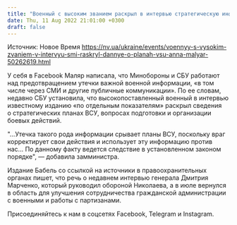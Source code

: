```yaml
---
title: "Военный с высоким званием раскрыл в интервью стратегическую информацию — Минобороны"
date: Thu, 11 Aug 2022 21:01:00 +0300
draft: false
---
```

Источник: Новое Время https://nv.ua/ukraine/events/voennyy-s-vysokim-zvaniem-v-intervyu-smi-raskryl-dannye-o-planah-vsu-anna-malyar-50262619.html


 У себя в Facebook Маляр написала, что Минобороны и СБУ работают над предотвращением утечки важной военной информации, «в том числе через СМИ и другие публичные коммуникации». По ее словам, недавно СБУ установила, что высокопоставленный военный в интервью известному изданию «по отдельным показателям» раскрыл сведения о стратегических планах ВСУ, вопросах подготовки и организации боевых действий.

"…Утечка такого рода информации срывает планы ВСУ, поскольку враг корректирует свои действия и использует эту информацию против нас… По данному факту ведется следствие в установленном законом порядке", — добавила замминистра.

Издание Бабель со ссылкой на источники в правоохранительных органах пишет, что речь о недавнем интервью генерала Дмитрия Марченко, который руководил обороной Николаева, а в июле вернулся в область для улучшения сотрудничества гражданской администрации с военными и работы с партизанами.

Присоединяйтесь к нам в соцсетях Facebook, Telegram и Instagram.
